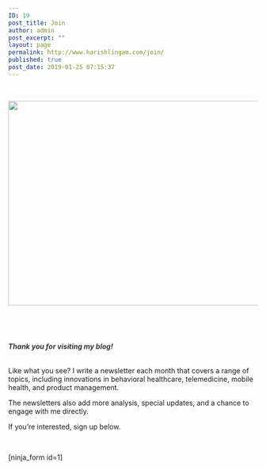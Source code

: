 ```yaml
---
ID: 19
post_title: Join
author: admin
post_excerpt: ""
layout: page
permalink: http://www.harishlingam.com/join/
published: true
post_date: 2019-01-25 07:15:37
---
```

<!-- wp:fl-builder/layout -->
<p>&nbsp;</p>
<p><a href="http://www.harishlingam.com/wp-content/uploads/2019/01/blog-3383287_1920.jpg"><img class="alignnone  wp-image-700" src="http://www.harishlingam.com/wp-content/uploads/2019/01/blog-3383287_1920-300x183.jpg" alt="" width="677" height="413" /></a></p>
<h2> </h2>
<h6><span style="color: #333333;"><strong>Thank you for visiting my blog!</strong></span></h6>
<p>Like what you see? I write a newsletter each month that covers a range of topics, including innovations in behavioral healthcare, telemedicine, mobile health, and product management.</p>
<p>The newsletters also add more analysis, special updates, and a chance to engage with me directly.</p>
<p>If you’re interested, sign up below.</p>
<p>&nbsp;</p>
<p>[ninja_form id=1]</p>
<!-- /wp:fl-builder/layout -->
